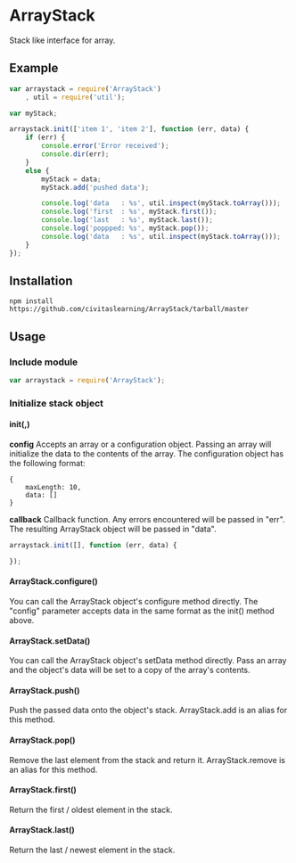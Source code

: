 ArrayStack
==========

Stack like interface for array.


## Example

```javascript
var arraystack = require('ArrayStack')
	, util = require('util');

var myStack;

arraystack.init(['item 1', 'item 2'], function (err, data) {
	if (err) {
		console.error('Error received');
		console.dir(err);
	}
	else {
		myStack = data;
		myStack.add('pushed data');

		console.log('data   : %s', util.inspect(myStack.toArray()));
		console.log('first  : %s', myStack.first());
		console.log('last   : %s', myStack.last());
		console.log('poppped: %s', myStack.pop());
		console.log('data   : %s', util.inspect(myStack.toArray()));
	}
});
```

## Installation

```
npm install https://github.com/civitaslearning/ArrayStack/tarball/master
```

## Usage

### Include module

```javascript
var arraystack = require('ArrayStack');
```

### Initialize stack object

#### init(<config>,<callback>)
**config**
Accepts an array or a configuration object. Passing an array will initialize
the data to the contents of the array. The configuration object has the
following format:

```
{
	maxLength: 10,
	data: []
}
```

**callback**
Callback function. Any errors encountered will be passed in "err". The
resulting ArrayStack object will be passed in "data".

```javascript
arraystack.init([], function (err, data) {

});
```

#### ArrayStack.configure(<config>)
You can call the ArrayStack object's configure method directly. The "config"
parameter accepts data in the same format as the init() method above.

#### ArrayStack.setData(<data>)
You can call the ArrayStack object's setData method directly. Pass an array
and the object's data will be set to a copy of the array's contents.

#### ArrayStack.push(<data>)
Push the passed data onto the object's stack. ArrayStack.add is an alias for
this method.

#### ArrayStack.pop()
Remove the last element from the stack and return it. ArrayStack.remove is an
alias for this method.

#### ArrayStack.first()
Return the first / oldest element in the stack.

#### ArrayStack.last()
Return the last / newest element in the stack.



